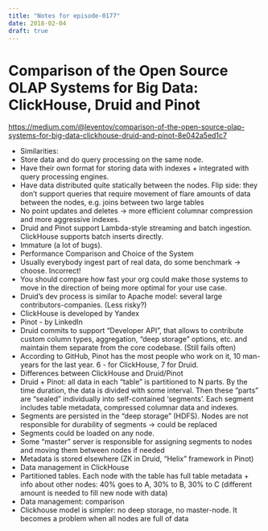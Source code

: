 ```yaml
---
title: "Notes for episode-0177"
date: 2018-02-04
draft: true
---
```


# Comparison of the Open Source OLAP Systems for Big Data: ClickHouse, Druid and Pinot
https://medium.com/@leventov/comparison-of-the-open-source-olap-systems-for-big-data-clickhouse-druid-and-pinot-8e042a5ed1c7

- Similarities:
- Store data and do query processing on the same node.
- Have their own format for storing data with indexes + integrated with query processing engines.
- Have data distributed quite statically between the nodes. Flip side: they don’t support queries that require movement of flare amounts of data between the nodes, e.g. joins between two large tables
- No point updates and deletes -> more efficient columnar compression and more aggressive indexes.
- Druid and Pinot support Lambda-style streaming and batch ingestion. ClickHouse supports batch inserts directly.
- Immature (a lot of bugs).
- Performance Comparison and Choice of the System
- Usually everybody ingest part of real data, do some benchmark -> choose. Incorrect!
- You should compare how fast your org could make those systems to move in the direction of being more optimal for your use case.
- Druid’s dev process is similar to Apache model: several large contributors-companies. (Less risky?)
- ClickHouse is developed by Yandex
- Pinot - by LinkedIn
- Druid commits to support “Developer API”, that allows to contribute custom column types, aggregation, “deep storage” options, etc. and maintain them separate from the core codebase. (Still fails often)
- According to GitHub, Pinot has the most people who work on it, 10 man-years for the last year. 6 - for ClickHouse, 7 for Druid.
- Differences between ClickHouse and Druid/Pinot
- Druid + Pinot: all data in each “table” is partitioned to N parts. By the time duration, the data is divided with some interval. Then these “parts” are “sealed” individually into self-contained ‘segments’. Each segment includes table metadata, compressed columnar data and indexes.
- Segments are persisted in the “deep storage” (HDFS). Nodes are not responsible for durability of segments -> could be replaced
- Segments could be loaded on any node.
- Some “master” server is responsible for assigning segments to nodes and moving them between nodes if needed
- Metadata is stored elsewhere (ZK in Druid, “Helix” framework in Pinot)
- Data management in ClickHouse
- Partitioned tables. Each node with the table has full table metadata + info about other nodes: 40% goes to A, 30% to B, 30% to C (different amount is needed to fill new node with data)
- Data management: comparison
- Clickhouse model is simpler: no deep storage, no master-node. It becomes a problem when all nodes are full of data
